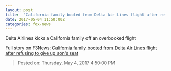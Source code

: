 ```yaml
---
layout: post
title:  "California family booted from Delta Air Lines flight after refusing to give up son's seat"
date: 2017-05-04 11:50:00Z
categories: fox-news
---
```


Delta Airlines kicks a California family off an overbooked flight


Full story on F3News: [California family booted from Delta Air Lines flight after refusing to give up son's seat](http://www.f3nws.com/n/PmmEr)

> Posted on: Thursday, May 4, 2017 4:50:00 PM
